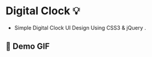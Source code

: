 # Digital Clock :bulb:  
- Simple Digital Clock UI Design Using CSS3 & jQuery .

## :camera_flash: Demo GIF
